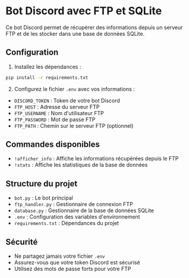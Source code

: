 # Bot Discord avec FTP et SQLite

Ce bot Discord permet de récupérer des informations depuis un serveur FTP et de les stocker dans une base de données SQLite.

## Configuration

1. Installez les dépendances :
```bash
pip install -r requirements.txt
```

2. Configurez le fichier `.env` avec vos informations :
- `DISCORD_TOKEN` : Token de votre bot Discord
- `FTP_HOST` : Adresse du serveur FTP
- `FTP_USERNAME` : Nom d'utilisateur FTP
- `FTP_PASSWORD` : Mot de passe FTP
- `FTP_PATH` : Chemin sur le serveur FTP (optionnel)

## Commandes disponibles

- `!afficher_info` : Affiche les informations récupérées depuis le FTP
- `!stats` : Affiche les statistiques de la base de données

## Structure du projet

- `bot.py` : Le bot principal
- `ftp_handler.py` : Gestionnaire de connexion FTP
- `database.py` : Gestionnaire de la base de données SQLite
- `.env` : Configuration des variables d'environnement
- `requirements.txt` : Dépendances du projet

## Sécurité

- Ne partagez jamais votre fichier `.env`
- Assurez-vous que votre token Discord est sécurisé
- Utilisez des mots de passe forts pour votre FTP
